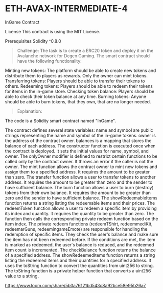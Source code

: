 # ETH-AVAX-INTERMEDIATE-4
InGame Contract

License This contract is using the MIT License.

Prerequisites Solidity ^0.8.0

>Challenge:
The task is to create a ERC20 token and deploy it on the Avalanche network for Degen Gaming. The smart contract should have the following functionality:

Minting new tokens: The platform should be able to create new tokens and distribute them to players as rewards. Only the owner can mint tokens.
Transferring tokens: Players should be able to transfer their tokens to others.
Redeeming tokens: Players should be able to redeem their tokens for items in the in-game store.
Checking token balance: Players should be able to check their token balance at any time.
Burning tokens: Anyone should be able to burn tokens, that they own, that are no longer needed.

>Explanation:

The code is a Solidity smart contract named "InGame".

The contract defines several state variables:
name and symbol are public strings representing the name and symbol of the in-game tokens.
owner is the address of the contract owner.
balances is a mapping that stores the balance of each address.
The constructor function is executed once when the contract is deployed. It sets the initial values for name, symbol, and owner.
The onlyOwner modifier is defined to restrict certain functions to be called only by the contract owner. It throws an error if the caller is not the owner.
The mint function allows the contract owner to mint new tokens and assign them to a specified address. It requires the amount to be greater than zero.
The transfer function allows a user to transfer tokens to another address. It requires the amount to be greater than zero and the sender to have sufficient balance.
The burn function allows a user to burn (destroy) tokens from their own balance. It requires the amount to be greater than zero and the sender to have sufficient balance.
The showRedeemableItems function returns a string listing the redeemable items and their prices.
The redeemToken function allows a user to redeem a specific item by providing its index and quantity. It requires the quantity to be greater than zero. The function then calls the corresponding private redeem function based on the item index.
The private redeem functions (redeemTShirt, redeemmediKit, redeemarGuns, redeemingameEmote) are responsible for handling the redemption of specific items. They check the user's balance and make sure the item has not been redeemed before. If the conditions are met, the item is marked as redeemed, the user's balance is reduced, and the redeemed item count is incremented.
The checkBalance function returns the balance of a specified address.
The showRedeemedItems function returns a string listing the redeemed items and their quantities for a specified address. It uses the toString function to convert the quantities from uint256 to string.
The toString function is a private helper function that converts a uint256 value to a string.

https://www.loom.com/share/5b0a76121bd543c8a92bce58e95b26a7
